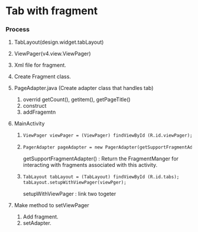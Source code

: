 # Tab with fragment

### Process

1. TabLayout(design.widget.tabLayout)

2. ViewPager(v4.view.ViewPager)

3. Xml file for fragment.

4. Create Fragment class.

5. PageAdapter.java (Create adapter class that handles tab)

   1. overrid getCount(), getitem(), getPageTitle()
   2. construct
   3. addFragemtn

6. MainActivity

   1. ```xml
      ViewPager viewPager = (ViewPager) findViewById (R.id.viewPager);
      ```

   2. ```xml
      PagerAdapter pageAdapter = new PagerAdapter(getSupportFragmentAdapter());
      ```

      getSupportFragmentAdapter() : Return the FragmentManger for interacting with fragments associated with this activity.

   3. ```xml
      TabLayout tabLayout = (TabLayout) findViewById (R.id.tabs);
      tabLayout.setupWithViewPager(viewPger);
      ```

      setupWithViewPager : link two togeter

7. Make method to setViewPager

   1. Add fragment.
   2. setAdapter.

   ​

